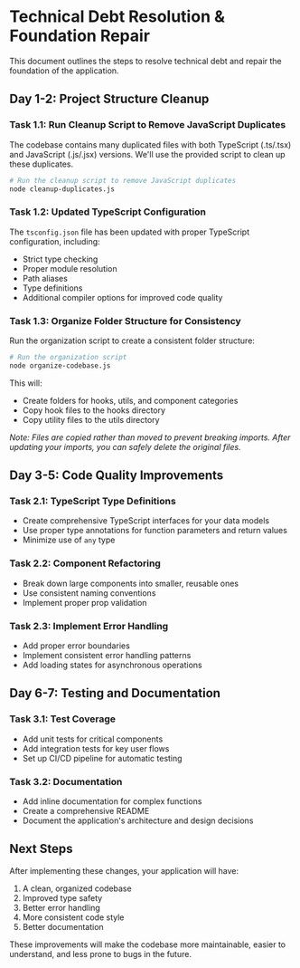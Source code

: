 # Technical Debt Resolution & Foundation Repair

This document outlines the steps to resolve technical debt and repair the foundation of the application.

## Day 1-2: Project Structure Cleanup

### Task 1.1: Run Cleanup Script to Remove JavaScript Duplicates

The codebase contains many duplicated files with both TypeScript (.ts/.tsx) and JavaScript (.js/.jsx) versions. We'll use the provided script to clean up these duplicates.

```bash
# Run the cleanup script to remove JavaScript duplicates
node cleanup-duplicates.js
```

### Task 1.2: Updated TypeScript Configuration

The `tsconfig.json` file has been updated with proper TypeScript configuration, including:

- Strict type checking
- Proper module resolution
- Path aliases
- Type definitions
- Additional compiler options for improved code quality

### Task 1.3: Organize Folder Structure for Consistency

Run the organization script to create a consistent folder structure:

```bash
# Run the organization script
node organize-codebase.js
```

This will:
- Create folders for hooks, utils, and component categories
- Copy hook files to the hooks directory
- Copy utility files to the utils directory

*Note: Files are copied rather than moved to prevent breaking imports. After updating your imports, you can safely delete the original files.*

## Day 3-5: Code Quality Improvements

### Task 2.1: TypeScript Type Definitions

- Create comprehensive TypeScript interfaces for your data models
- Use proper type annotations for function parameters and return values
- Minimize use of `any` type

### Task 2.2: Component Refactoring

- Break down large components into smaller, reusable ones
- Use consistent naming conventions
- Implement proper prop validation

### Task 2.3: Implement Error Handling

- Add proper error boundaries
- Implement consistent error handling patterns
- Add loading states for asynchronous operations

## Day 6-7: Testing and Documentation

### Task 3.1: Test Coverage

- Add unit tests for critical components
- Add integration tests for key user flows
- Set up CI/CD pipeline for automatic testing

### Task 3.2: Documentation

- Add inline documentation for complex functions
- Create a comprehensive README
- Document the application's architecture and design decisions

## Next Steps

After implementing these changes, your application will have:

1. A clean, organized codebase
2. Improved type safety
3. Better error handling
4. More consistent code style
5. Better documentation

These improvements will make the codebase more maintainable, easier to understand, and less prone to bugs in the future.